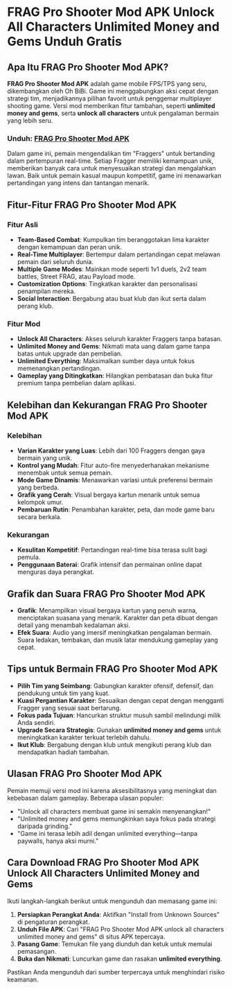 # FRAG Pro Shooter Mod APK Unlock All Characters Unlimited Money and Gems Unduh Gratis

## Apa Itu FRAG Pro Shooter Mod APK?

**FRAG Pro Shooter Mod APK** adalah game mobile FPS/TPS yang seru, dikembangkan oleh Oh BiBi. Game ini menggabungkan aksi cepat dengan strategi tim, menjadikannya pilihan favorit untuk penggemar multiplayer shooting game. Versi mod memberikan fitur tambahan, seperti **unlimited money and gems**, serta **unlock all characters** untuk pengalaman bermain yang lebih seru.

### Unduh: [FRAG Pro Shooter Mod APK](https://modhello.com/frag-pro-shooter/)

Dalam game ini, pemain mengendalikan tim "Fraggers" untuk bertanding dalam pertempuran real-time. Setiap Fragger memiliki kemampuan unik, memberikan banyak cara untuk menyesuaikan strategi dan mengalahkan lawan. Baik untuk pemain kasual maupun kompetitif, game ini menawarkan pertandingan yang intens dan tantangan menarik.

## Fitur-Fitur FRAG Pro Shooter Mod APK

### Fitur Asli

- **Team-Based Combat**: Kumpulkan tim beranggotakan lima karakter dengan kemampuan dan peran unik.
- **Real-Time Multiplayer**: Bertempur dalam pertandingan cepat melawan pemain dari seluruh dunia.
- **Multiple Game Modes**: Mainkan mode seperti 1v1 duels, 2v2 team battles, Street FRAG, atau Payload mode.
- **Customization Options**: Tingkatkan karakter dan personalisasi penampilan mereka.
- **Social Interaction**: Bergabung atau buat klub dan ikut serta dalam perang klub.

### Fitur Mod

- **Unlock All Characters**: Akses seluruh karakter Fraggers tanpa batasan.
- **Unlimited Money and Gems**: Nikmati mata uang dalam game tanpa batas untuk upgrade dan pembelian.
- **Unlimited Everything**: Maksimalkan sumber daya untuk fokus memenangkan pertandingan.
- **Gameplay yang Ditingkatkan**: Hilangkan pembatasan dan buka fitur premium tanpa pembelian dalam aplikasi.

## Kelebihan dan Kekurangan FRAG Pro Shooter Mod APK

### Kelebihan

- **Varian Karakter yang Luas**: Lebih dari 100 Fraggers dengan gaya bermain yang unik.
- **Kontrol yang Mudah**: Fitur auto-fire menyederhanakan mekanisme menembak untuk semua pemain.
- **Mode Game Dinamis**: Menawarkan variasi untuk preferensi bermain yang berbeda.
- **Grafik yang Cerah**: Visual bergaya kartun menarik untuk semua kelompok umur.
- **Pembaruan Rutin**: Penambahan karakter, peta, dan mode game baru secara berkala.

### Kekurangan

- **Kesulitan Kompetitif**: Pertandingan real-time bisa terasa sulit bagi pemula.
- **Penggunaan Baterai**: Grafik intensif dan permainan online dapat menguras daya perangkat.

## Grafik dan Suara FRAG Pro Shooter Mod APK

- **Grafik**: Menampilkan visual bergaya kartun yang penuh warna, menciptakan suasana yang menarik. Karakter dan peta dibuat dengan detail yang menambah kedalaman aksi.
- **Efek Suara**: Audio yang imersif meningkatkan pengalaman bermain. Suara ledakan, tembakan, dan musik latar mendukung gameplay yang cepat.

## Tips untuk Bermain FRAG Pro Shooter Mod APK

- **Pilih Tim yang Seimbang**: Gabungkan karakter ofensif, defensif, dan pendukung untuk tim yang kuat.
- **Kuasi Pergantian Karakter**: Sesuaikan dengan cepat dengan mengganti Fragger yang sesuai saat bertarung.
- **Fokus pada Tujuan**: Hancurkan struktur musuh sambil melindungi milik Anda sendiri.
- **Upgrade Secara Strategis**: Gunakan **unlimited money and gems** untuk meningkatkan karakter terkuat terlebih dahulu.
- **Ikut Klub**: Bergabung dengan klub untuk mengikuti perang klub dan mendapatkan hadiah tambahan.

## Ulasan FRAG Pro Shooter Mod APK

Pemain memuji versi mod ini karena aksesibilitasnya yang meningkat dan kebebasan dalam gameplay. Beberapa ulasan populer:

- "Unlock all characters membuat game ini semakin menyenangkan!"
- "Unlimited money and gems memungkinkan saya fokus pada strategi daripada grinding."
- "Game ini terasa lebih adil dengan unlimited everything—tanpa paywalls, hanya aksi murni."

## Cara Download FRAG Pro Shooter Mod APK Unlock All Characters Unlimited Money and Gems

Ikuti langkah-langkah berikut untuk mengunduh dan memasang game ini:

1. **Persiapkan Perangkat Anda**: Aktifkan "Install from Unknown Sources" di pengaturan perangkat.
2. **Unduh File APK**: Cari "FRAG Pro Shooter Mod APK unlock all characters unlimited money and gems" di situs APK tepercaya.
3. **Pasang Game**: Temukan file yang diunduh dan ketuk untuk memulai pemasangan.
4. **Buka dan Nikmati**: Luncurkan game dan rasakan **unlimited everything**.

Pastikan Anda mengunduh dari sumber terpercaya untuk menghindari risiko keamanan.
